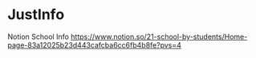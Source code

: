 # JustInfo

Notion School Info
https://www.notion.so/21-school-by-students/Home-page-83a12025b23d443cafcba6cc6fb4b8fe?pvs=4
